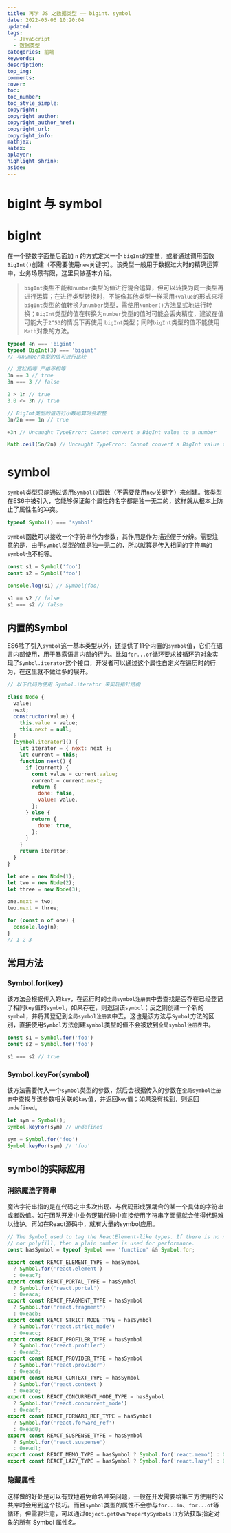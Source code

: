```yaml
---
title: 再学 JS 之数据类型 —— bigint、symbol
date: 2022-05-06 10:20:04
updated:
tags: 
  - JavaScript
  - 数据类型
categories: 前端
keywords:
description:
top_img:
comments:
cover:
toc:
toc_number:
toc_style_simple:
copyright:
copyright_author:
copyright_author_href:
copyright_url:
copyright_info:
mathjax:
katex:
aplayer:
highlight_shrink:
aside:
---
```

# bigInt 与 symbol

# bigInt

在一个整数字面量后面加 `n` 的方式定义一个 `bigInt`的变量，或者通过调用函数`BigInt()`创建（不需要使用`new`关键字）。该类型一般用于数据过大时的精确运算中，业务场景有限，这里只做基本介绍。

> `bigInt`类型不能和`number`类型的值进行混合运算，但可以转换为同一类型再进行运算；在进行类型转换时，不能像其他类型一样采用`+value`的形式来将`bigInt`类型的值转换为`number`类型，需使用`Number()`方法显式地进行转换；`BigInt`类型的值在转换为`number`类型的值时可能会丢失精度，建议在值可能大于`2^53`的情况下再使用 `bigInt`类型；同时`bigInt`类型的值不能使用`Math`对象的方法。
> 

```jsx
typeof 4n === 'bigint'
typeof BigInt(3) === 'bigint'
// 与number类型的值可进行比较

// 宽松相等 严格不相等
3n == 3 // true
3n === 3 // false

2 > 1n // true
3.0 <= 3n // true

// BigInt类型的值进行小数运算时会取整
3n/2n === 1n // true

+3n // Uncaught TypeError: Cannot convert a BigInt value to a number

Math.ceil(5n/2n) // Uncaught TypeError: Cannot convert a BigInt value to a number
```

# symbol

`symbol`类型只能通过调用`Symbol()`函数（不需要使用`new`关键字）来创建。该类型在ES6中被引入，它能够保证每个属性的名字都是独一无二的，这样就从根本上防止了属性名的冲突。

```jsx
typeof Symbol() === 'symbol'
```

`Symbol`函数可以接收一个字符串作为参数，其作用是作为描述便于分辨。需要注意的是，由于`symbol`类型的值是独一无二的，所以就算是传入相同的字符串的`symbol`也不相等。

```jsx
const s1 = Symbol('foo')
const s2 = Symbol('foo')

console.log(s1) // Symbol(foo)

s1 == s2 // false
s1 === s2 // false
```

## 内置的Symbol

ES6除了引入`symbol`这一基本类型以外，还提供了11个内置的`symbol`值，它们在语言内部使用，用于暴露语言内部的行为。比如`for...of`循环要求被循环的对象实现了`Symbol.iterator`这个接口，开发者可以通过这个属性自定义在遍历时的行为，在这里就不做过多的展开。

```jsx
// 以下代码为使用 Symbol.iterator 来实现指针结构

class Node {
  value;
  next;
  constructor(value) {
    this.value = value;
    this.next = null;
  }
  [Symbol.iterator]() {
    let iterator = { next: next };
    let current = this;
    function next() {
      if (current) {
        const value = current.value;
        current = current.next;
        return {
          done: false,
          value: value,
        };
      } else {
        return {
          done: true,
        };
      }
    }
    return iterator;
  }
}

let one = new Node(1);
let two = new Node(2);
let three = new Node(3);

one.next = two;
two.next = three;

for (const n of one) {
  console.log(n);
}
// 1 2 3
```

## 常用方法

### Symbol.for(key)

该方法会根据传入的`key`，在运行时的`全局symbol注册表`中去查找是否存在已经登记了相同`key`值的`symbol`，如果存在，则返回该`symbol`；反之则创建一个新的`symbol`，并将其登记到`全局symbol注册表`中去。这也是该方法与`Symbol`方法的区别，直接使用`Symbol`方法创建`symbol`类型的值不会被放到`全局symbol注册表`中。

```jsx
const s1 = Symbol.for('foo')
const s2 = Symbol.for('foo')

s1 === s2 // true
```

### Symbol.keyFor(symbol)

该方法需要传入一个`symbol`类型的参数，然后会根据传入的参数在`全局symbol注册表`中查找与该参数相关联的`key`值，并返回`key`值；如果没有找到，则返回`undefined`。

```jsx
let sym = Symbol();
Symbol.keyFor(sym) // undefined

sym = Symbol.for('foo')
Symbol.keyFor(sym) // 'foo'
```

## symbol的实际应用

### 消除魔法字符串

魔法字符串指的是在代码之中多次出现、与代码形成强耦合的某一个具体的字符串或者数值。如在团队开发中业务逻辑代码中直接使用字符串字面量就会使得代码难以维护。再如在React源码中，就有大量的symbol应用。

```jsx
// The Symbol used to tag the ReactElement-like types. If there is no native Symbol
// nor polyfill, then a plain number is used for performance.
const hasSymbol = typeof Symbol === 'function' && Symbol.for;

export const REACT_ELEMENT_TYPE = hasSymbol
  ? Symbol.for('react.element')
  : 0xeac7;
export const REACT_PORTAL_TYPE = hasSymbol
  ? Symbol.for('react.portal')
  : 0xeaca;
export const REACT_FRAGMENT_TYPE = hasSymbol
  ? Symbol.for('react.fragment')
  : 0xeacb;
export const REACT_STRICT_MODE_TYPE = hasSymbol
  ? Symbol.for('react.strict_mode')
  : 0xeacc;
export const REACT_PROFILER_TYPE = hasSymbol
  ? Symbol.for('react.profiler')
  : 0xead2;
export const REACT_PROVIDER_TYPE = hasSymbol
  ? Symbol.for('react.provider')
  : 0xeacd;
export const REACT_CONTEXT_TYPE = hasSymbol
  ? Symbol.for('react.context')
  : 0xeace;
export const REACT_CONCURRENT_MODE_TYPE = hasSymbol
  ? Symbol.for('react.concurrent_mode')
  : 0xeacf;
export const REACT_FORWARD_REF_TYPE = hasSymbol
  ? Symbol.for('react.forward_ref')
  : 0xead0;
export const REACT_SUSPENSE_TYPE = hasSymbol
  ? Symbol.for('react.suspense')
  : 0xead1;
export const REACT_MEMO_TYPE = hasSymbol ? Symbol.for('react.memo') : 0xead3;
export const REACT_LAZY_TYPE = hasSymbol ? Symbol.for('react.lazy') : 0xead4;
```

### 隐藏属性

这样做的好处是可以有效地避免命名冲突问题，一般在开发需要给第三方使用的公共库时会用到这个技巧。而且`symbol`类型的属性不会参与`for...in`、`for...of`等循环，但需要注意，可以通过`Object.getOwnPropertySymbols()`方法获取指定对象的所有 Symbol 属性名。